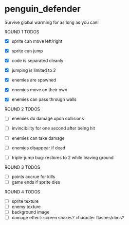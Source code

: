# penguin_defender
Survive global warming for as long as you can!


ROUND 1 TODOS
- [x] sprite can move left/right
- [x] sprite can jump
- [x] code is separated cleanly
- [x] jumping is limited to 2
- [x] enemies are spawned
- [x] enemies move on their own
- [x] enemies can pass through walls


ROUND 2 TODOS
- [ ] enemies do damage upon collisions
- [ ] invincibility for one second after being hit
- [ ] enemies can take damage
- [ ] enemies disappear if dead
- [ ] triple-jump bug: restores to 2 while leaving ground


ROUND 3 TODOS
- [ ] points accrue for kills
- [ ] game ends if sprite dies

ROUND 4 TODOS
- [ ] sprite texture
- [ ] enemy texture
- [ ] background image
- [ ] damage effect: screen shakes? character flashes/dims?
